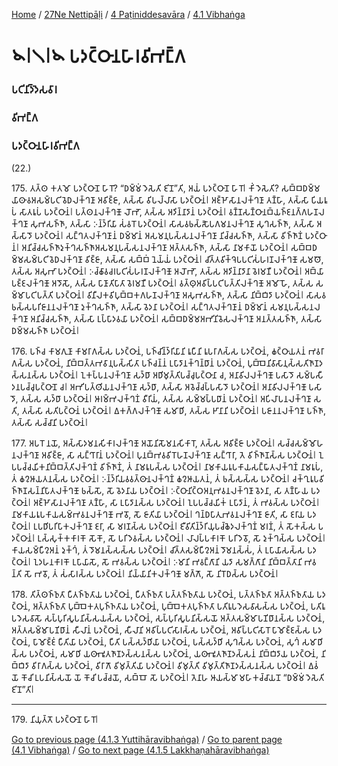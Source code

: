 
[Home](/) / [27Ne Nettipāḷi](../../../27Ne.md) / [4 Paṭiniddesavāra](../../4.md) / [4.1 Vibhaṅga](../4.1.md)

# 𑁪𑁇𑁧𑁇𑁪 𑀧𑀤𑀝𑁆𑀞𑀸𑀦𑀳𑀸𑀭𑀯𑀺𑀪𑀗𑁆𑀕

### 𑀧𑀝𑀺𑀦𑀺𑀤𑁆𑀤𑁂𑀲𑀯𑀸𑀭

### 𑀯𑀺𑀪𑀗𑁆𑀕

### 𑀧𑀤𑀝𑁆𑀞𑀸𑀦𑀳𑀸𑀭𑀯𑀺𑀪𑀗𑁆𑀕

(22.)

175\. 𑀢𑀢𑁆𑀣 𑀓𑀢𑀫𑁄 𑀧𑀤𑀝𑁆𑀞𑀸𑀦𑁄 𑀳𑀸𑀭𑁄? “𑀥𑀫𑁆𑀫𑀁 𑀤𑁂𑀲𑁂𑀢𑀺 𑀚𑀺𑀦𑁄”𑀢𑀺, 𑀅𑀬𑀁 𑀧𑀤𑀝𑁆𑀞𑀸𑀦𑁄 𑀳𑀸𑀭𑁄𑁇 𑀓𑀺𑀁 𑀤𑁂𑀲𑁂𑀢𑀺? 𑀲𑀩𑁆𑀩𑀥𑀫𑁆𑀫𑀬𑀸𑀣𑀸𑀯𑀅𑀲𑀫𑁆𑀧𑀝𑀺𑀯𑁂𑀥𑀮𑀓𑁆𑀔𑀡𑀸 𑀅𑀯𑀺𑀚𑁆𑀚𑀸, 𑀢𑀲𑁆𑀲𑀸 𑀯𑀺𑀧𑀮𑁆𑀮𑀸𑀲𑀸 𑀧𑀤𑀝𑁆𑀞𑀸𑀦𑀁𑁇 𑀅𑀚𑁆𑀛𑁄𑀲𑀸𑀦𑀮𑀓𑁆𑀔𑀡𑀸 𑀢𑀡𑁆𑀳𑀸, 𑀢𑀲𑁆𑀲𑀸 𑀧𑀺𑀬𑀭𑀽𑀧𑀁 𑀲𑀸𑀢𑀭𑀽𑀧𑀁 𑀧𑀤𑀝𑁆𑀞𑀸𑀦𑀁𑁇 𑀧𑀢𑁆𑀣𑀦𑀮𑀓𑁆𑀔𑀡𑁄 𑀮𑁄𑀪𑁄, 𑀢𑀲𑁆𑀲 𑀅𑀤𑀺𑀦𑁆𑀦𑀸𑀤𑀸𑀦𑀁 𑀧𑀤𑀝𑁆𑀞𑀸𑀦𑀁𑁇 𑀯𑀡𑁆𑀡𑀲𑀡𑁆𑀞𑀸𑀦𑀩𑁆𑀬𑀜𑁆𑀚𑀦𑀕𑁆𑀕𑀳𑀡𑀮𑀓𑁆𑀔𑀡𑀸 𑀲𑀼𑀪𑀲𑀜𑁆𑀜𑀸, 𑀢𑀲𑁆𑀲𑀸 𑀇𑀦𑁆𑀤𑁆𑀭𑀺𑀬𑀸 𑀲𑀁𑀯𑀭𑁄 𑀧𑀤𑀝𑁆𑀞𑀸𑀦𑀁𑁇 𑀲𑀸𑀲𑀯𑀨𑀲𑁆𑀲𑁅𑀧𑀕𑀫𑀦𑀮𑀓𑁆𑀔𑀡𑀸 𑀲𑀼𑀔𑀲𑀜𑁆𑀜𑀸, 𑀢𑀲𑁆𑀲𑀸 𑀅𑀲𑁆𑀲𑀸𑀤𑁄 𑀧𑀤𑀝𑁆𑀞𑀸𑀦𑀁𑁇 𑀲𑀗𑁆𑀔𑀢𑀮𑀓𑁆𑀔𑀡𑀸𑀦𑀁 𑀥𑀫𑁆𑀫𑀸𑀦𑀁 𑀅𑀲𑀫𑀦𑀼𑀧𑀲𑁆𑀲𑀦𑀮𑀓𑁆𑀔𑀡𑀸 𑀦𑀺𑀘𑁆𑀘𑀲𑀜𑁆𑀜𑀸, 𑀢𑀲𑁆𑀲𑀸 𑀯𑀺𑀜𑁆𑀜𑀸𑀡𑀁 𑀧𑀤𑀝𑁆𑀞𑀸𑀦𑀁𑁇 𑀅𑀦𑀺𑀘𑁆𑀘𑀲𑀜𑁆𑀜𑀸𑀤𑀼𑀓𑁆𑀔𑀲𑀜𑁆𑀜𑀸𑀅𑀲𑀫𑀦𑀼𑀧𑀲𑁆𑀲𑀦𑀮𑀓𑁆𑀔𑀡𑀸 𑀅𑀢𑁆𑀢𑀲𑀜𑁆𑀜𑀸, 𑀢𑀲𑁆𑀲𑀸 𑀦𑀸𑀫𑀓𑀸𑀬𑁄 𑀧𑀤𑀝𑁆𑀞𑀸𑀦𑀁𑁇 𑀲𑀩𑁆𑀩𑀥𑀫𑁆𑀫𑀲𑀫𑁆𑀧𑀝𑀺𑀯𑁂𑀥𑀮𑀓𑁆𑀔𑀡𑀸 𑀯𑀺𑀚𑁆𑀚𑀸, 𑀢𑀲𑁆𑀲𑀸 𑀲𑀩𑁆𑀩𑀁 𑀦𑁂𑀬𑁆𑀬𑀁 𑀧𑀤𑀝𑁆𑀞𑀸𑀦𑀁𑁇 𑀘𑀺𑀢𑁆𑀢𑀯𑀺𑀓𑁆𑀔𑁂𑀧𑀧𑀝𑀺𑀲𑀁𑀳𑀭𑀡𑀮𑀓𑁆𑀔𑀡𑁄 𑀲𑀫𑀣𑁄, 𑀢𑀲𑁆𑀲 𑀅𑀲𑀼𑀪𑀸 𑀧𑀤𑀝𑁆𑀞𑀸𑀦𑀁𑁇 𑀇𑀘𑁆𑀙𑀸𑀯𑀘𑀭𑀧𑀝𑀺𑀲𑀁𑀳𑀭𑀡𑀮𑀓𑁆𑀔𑀡𑁄 𑀅𑀮𑁄𑀪𑁄, 𑀢𑀲𑁆𑀲 𑀅𑀤𑀺𑀦𑁆𑀦𑀸𑀤𑀸𑀦𑀸 𑀯𑁂𑀭𑀫𑀡𑀻 𑀧𑀤𑀝𑁆𑀞𑀸𑀦𑀁𑁇 𑀅𑀩𑁆𑀬𑀸𑀧𑀚𑁆𑀚𑀮𑀓𑁆𑀔𑀡𑁄 𑀅𑀤𑁄𑀲𑁄, 𑀢𑀲𑁆𑀲 𑀧𑀸𑀡𑀸𑀢𑀺𑀧𑀸𑀢𑀸 𑀯𑁂𑀭𑀫𑀡𑀻 𑀧𑀤𑀝𑁆𑀞𑀸𑀦𑀁𑁇 𑀯𑀢𑁆𑀣𑀼𑀅𑀯𑀺𑀧𑁆𑀧𑀝𑀺𑀧𑀢𑁆𑀢𑀺𑀮𑀓𑁆𑀔𑀡𑁄 𑀅𑀫𑁄𑀳𑁄, 𑀢𑀲𑁆𑀲 𑀲𑀫𑁆𑀫𑀸𑀧𑀝𑀺𑀧𑀢𑁆𑀢𑀺 𑀧𑀤𑀝𑁆𑀞𑀸𑀦𑀁𑁇 𑀯𑀺𑀦𑀻𑀮𑀓𑀯𑀺𑀧𑀼𑀩𑁆𑀩𑀓𑀕𑀳𑀡𑀮𑀓𑁆𑀔𑀡𑀸 𑀅𑀲𑀼𑀪𑀲𑀜𑁆𑀜𑀸, 𑀢𑀲𑁆𑀲𑀸 𑀦𑀺𑀩𑁆𑀩𑀺𑀤𑀸 𑀧𑀤𑀝𑁆𑀞𑀸𑀦𑀁𑁇 𑀲𑀸𑀲𑀯𑀨𑀲𑁆𑀲𑀧𑀭𑀺𑀚𑀸𑀦𑀦𑀮𑀓𑁆𑀔𑀡𑀸 𑀤𑀼𑀓𑁆𑀔𑀲𑀜𑁆𑀜𑀸, 𑀢𑀲𑁆𑀲𑀸 𑀯𑁂𑀤𑀦𑀸 𑀧𑀤𑀝𑁆𑀞𑀸𑀦𑀁𑁇 𑀲𑀗𑁆𑀔𑀢𑀮𑀓𑁆𑀔𑀡𑀸𑀦𑀁 𑀥𑀫𑁆𑀫𑀸𑀦𑀁 𑀲𑀫𑀦𑀼𑀧𑀲𑁆𑀲𑀦𑀮𑀓𑁆𑀔𑀡𑀸 𑀅𑀦𑀺𑀘𑁆𑀘𑀲𑀜𑁆𑀜𑀸, 𑀢𑀲𑁆𑀲𑀸 𑀉𑀧𑁆𑀧𑀸𑀤𑀯𑀬𑀸 𑀧𑀤𑀝𑁆𑀞𑀸𑀦𑀁𑁇 𑀲𑀩𑁆𑀩𑀥𑀫𑁆𑀫𑀅𑀪𑀺𑀦𑀺𑀯𑁂𑀲𑀮𑀓𑁆𑀔𑀡𑀸 𑀅𑀦𑀢𑁆𑀢𑀲𑀜𑁆𑀜𑀸, 𑀢𑀲𑁆𑀲𑀸 𑀥𑀫𑁆𑀫𑀲𑀜𑁆𑀜𑀸 𑀧𑀤𑀝𑁆𑀞𑀸𑀦𑀁𑁇

176\. 𑀧𑀜𑁆𑀘 𑀓𑀸𑀫𑀕𑀼𑀡𑀸 𑀓𑀸𑀫𑀭𑀸𑀕𑀲𑁆𑀲 𑀧𑀤𑀝𑁆𑀞𑀸𑀦𑀁, 𑀧𑀜𑁆𑀘𑀺𑀦𑁆𑀤𑁆𑀭𑀺𑀬𑀸𑀦𑀺 𑀭𑀽𑀧𑀻𑀦𑀺 𑀭𑀽𑀧𑀭𑀸𑀕𑀲𑁆𑀲 𑀧𑀤𑀝𑁆𑀞𑀸𑀦𑀁, 𑀙𑀝𑁆𑀞𑀸𑀬𑀢𑀦𑀁 𑀪𑀯𑀭𑀸𑀕𑀲𑁆𑀲 𑀧𑀤𑀝𑁆𑀞𑀸𑀦𑀁, 𑀦𑀺𑀩𑁆𑀩𑀢𑁆𑀢𑀪𑀯𑀸𑀦𑀼𑀧𑀲𑁆𑀲𑀺𑀢𑀸 𑀧𑀜𑁆𑀘𑀦𑁆𑀦𑀁 𑀉𑀧𑀸𑀤𑀸𑀦𑀓𑁆𑀔𑀦𑁆𑀥𑀸𑀦𑀁 𑀧𑀤𑀝𑁆𑀞𑀸𑀦𑀁, 𑀧𑀼𑀩𑁆𑀩𑁂𑀦𑀺𑀯𑀸𑀲𑀸𑀦𑀼𑀲𑁆𑀲𑀢𑀺𑀜𑀸𑀡𑀤𑀲𑁆𑀲𑀦𑀲𑁆𑀲 𑀧𑀤𑀝𑁆𑀞𑀸𑀦𑀁𑁇 𑀑𑀓𑀧𑁆𑀧𑀦𑀮𑀓𑁆𑀔𑀡𑀸 𑀲𑀤𑁆𑀥𑀸 𑀅𑀥𑀺𑀫𑀼𑀢𑁆𑀢𑀺𑀧𑀘𑁆𑀘𑀼𑀧𑀝𑁆𑀞𑀸𑀦𑀸 𑀘, 𑀅𑀦𑀸𑀯𑀺𑀮𑀮𑀓𑁆𑀔𑀡𑁄 𑀧𑀲𑀸𑀤𑁄 𑀲𑀫𑁆𑀧𑀲𑀻𑀤𑀦𑀧𑀘𑁆𑀘𑀼𑀧𑀝𑁆𑀞𑀸𑀦𑁄 𑀘𑁇 𑀅𑀪𑀺𑀧𑀢𑁆𑀣𑀺𑀬𑀦𑀮𑀓𑁆𑀔𑀡𑀸 𑀲𑀤𑁆𑀥𑀸, 𑀢𑀲𑁆𑀲𑀸 𑀅𑀯𑁂𑀘𑁆𑀘𑀧𑁆𑀧𑀲𑀸𑀤𑁄 𑀧𑀤𑀝𑁆𑀞𑀸𑀦𑀁𑁇 𑀅𑀦𑀸𑀯𑀺𑀮𑀮𑀓𑁆𑀔𑀡𑁄 𑀧𑀲𑀸𑀤𑁄, 𑀢𑀲𑁆𑀲 𑀲𑀤𑁆𑀥𑀸 𑀧𑀤𑀝𑁆𑀞𑀸𑀦𑀁𑁇 𑀆𑀭𑀫𑁆𑀪𑀮𑀓𑁆𑀔𑀡𑀁 𑀯𑀻𑀭𑀺𑀬𑀁, 𑀢𑀲𑁆𑀲 𑀲𑀫𑁆𑀫𑀧𑁆𑀧𑀥𑀸𑀦𑀁 𑀧𑀤𑀝𑁆𑀞𑀸𑀦𑀁𑁇 𑀅𑀧𑀺𑀮𑀸𑀧𑀦𑀮𑀓𑁆𑀔𑀡𑀸 𑀲𑀢𑀺, 𑀢𑀲𑁆𑀲𑀸 𑀲𑀢𑀺𑀧𑀝𑁆𑀞𑀸𑀦𑀁 𑀧𑀤𑀝𑁆𑀞𑀸𑀦𑀁𑁇 𑀏𑀓𑀕𑁆𑀕𑀮𑀓𑁆𑀔𑀡𑁄 𑀲𑀫𑀸𑀥𑀺, 𑀢𑀲𑁆𑀲 𑀛𑀸𑀦𑀸𑀦𑀺 𑀧𑀤𑀝𑁆𑀞𑀸𑀦𑀁𑁇 𑀧𑀚𑀸𑀦𑀦𑀮𑀓𑁆𑀔𑀡𑀸 𑀧𑀜𑁆𑀜𑀸, 𑀢𑀲𑁆𑀲𑀸 𑀲𑀘𑁆𑀘𑀸𑀦𑀺 𑀧𑀤𑀝𑁆𑀞𑀸𑀦𑀁𑁇

177\. 𑀅𑀧𑀭𑁄 𑀦𑀬𑁄, 𑀅𑀲𑁆𑀲𑀸𑀤𑀫𑀦𑀲𑀺𑀓𑀸𑀭𑀮𑀓𑁆𑀔𑀡𑁄 𑀅𑀬𑁄𑀦𑀺𑀲𑁄𑀫𑀦𑀲𑀺𑀓𑀸𑀭𑁄, 𑀢𑀲𑁆𑀲 𑀅𑀯𑀺𑀚𑁆𑀚𑀸 𑀧𑀤𑀝𑁆𑀞𑀸𑀦𑀁𑁇 𑀲𑀘𑁆𑀘𑀲𑀫𑁆𑀫𑁄𑀳𑀦𑀮𑀓𑁆𑀔𑀡𑀸 𑀅𑀯𑀺𑀚𑁆𑀚𑀸, 𑀲𑀸 𑀲𑀗𑁆𑀔𑀸𑀭𑀸𑀦𑀁 𑀧𑀤𑀝𑁆𑀞𑀸𑀦𑀁𑁇 𑀧𑀼𑀦𑀩𑁆𑀪𑀯𑀯𑀺𑀭𑁄𑀳𑀡𑀮𑀓𑁆𑀔𑀡𑀸 𑀲𑀗𑁆𑀔𑀸𑀭𑀸, 𑀢𑁂 𑀯𑀺𑀜𑁆𑀜𑀸𑀡𑀲𑁆𑀲 𑀧𑀤𑀝𑁆𑀞𑀸𑀦𑀁𑁇 𑀑𑀧𑀧𑀘𑁆𑀘𑀬𑀺𑀓𑀦𑀺𑀩𑁆𑀩𑀢𑁆𑀢𑀺𑀮𑀓𑁆𑀔𑀡𑀁 𑀯𑀺𑀜𑁆𑀜𑀸𑀡𑀁, 𑀢𑀁 𑀦𑀸𑀫𑀭𑀽𑀧𑀲𑁆𑀲 𑀧𑀤𑀝𑁆𑀞𑀸𑀦𑀁𑁇 𑀦𑀸𑀫𑀓𑀸𑀬𑀭𑀽𑀧𑀓𑀸𑀬𑀲𑀗𑁆𑀖𑀸𑀢𑀮𑀓𑁆𑀔𑀡𑀁 𑀦𑀸𑀫𑀭𑀽𑀧𑀁, 𑀢𑀁 𑀙𑀍𑀆𑀬𑀢𑀦𑀲𑁆𑀲 𑀧𑀤𑀝𑁆𑀞𑀸𑀦𑀁𑁇 𑀇𑀦𑁆𑀤𑁆𑀭𑀺𑀬𑀯𑀯𑀢𑁆𑀣𑀸𑀦𑀮𑀓𑁆𑀔𑀡𑀁 𑀙𑀍𑀆𑀬𑀢𑀦𑀁, 𑀢𑀁 𑀨𑀲𑁆𑀲𑀲𑁆𑀲 𑀧𑀤𑀝𑁆𑀞𑀸𑀦𑀁𑁇 𑀘𑀓𑁆𑀔𑀼𑀭𑀽𑀧𑀯𑀺𑀜𑁆𑀜𑀸𑀡𑀲𑀦𑁆𑀦𑀺𑀧𑀸𑀢𑀮𑀓𑁆𑀔𑀡𑁄 𑀨𑀲𑁆𑀲𑁄, 𑀲𑁄 𑀯𑁂𑀤𑀦𑀸𑀬 𑀧𑀤𑀝𑁆𑀞𑀸𑀦𑀁𑁇 𑀇𑀝𑁆𑀞𑀸𑀦𑀺𑀝𑁆𑀞𑀅𑀦𑀼𑀪𑀯𑀦𑀮𑀓𑁆𑀔𑀡𑀸 𑀯𑁂𑀤𑀦𑀸, 𑀲𑀸 𑀢𑀡𑁆𑀳𑀸𑀬 𑀧𑀤𑀝𑁆𑀞𑀸𑀦𑀁𑁇 𑀅𑀚𑁆𑀛𑁄𑀲𑀸𑀦𑀮𑀓𑁆𑀔𑀡𑀸 𑀢𑀡𑁆𑀳𑀸, 𑀲𑀸 𑀉𑀧𑀸𑀤𑀸𑀦𑀲𑁆𑀲 𑀧𑀤𑀝𑁆𑀞𑀸𑀦𑀁𑁇 𑀑𑀧𑀧𑀘𑁆𑀘𑀬𑀺𑀓𑀁 𑀉𑀧𑀸𑀤𑀸𑀦𑀁, 𑀢𑀁 𑀪𑀯𑀲𑁆𑀲 𑀧𑀤𑀝𑁆𑀞𑀸𑀦𑀁𑁇 𑀦𑀸𑀫𑀓𑀸𑀬𑀭𑀽𑀧𑀓𑀸𑀬𑀲𑀫𑁆𑀪𑀯𑀦𑀮𑀓𑁆𑀔𑀡𑁄 𑀪𑀯𑁄, 𑀲𑁄 𑀚𑀸𑀢𑀺𑀬𑀸 𑀧𑀤𑀝𑁆𑀞𑀸𑀦𑀁𑁇 𑀔𑀦𑁆𑀥𑀧𑀸𑀢𑀼𑀪𑀯𑀦𑀮𑀓𑁆𑀔𑀡𑀸 𑀚𑀸𑀢𑀺, 𑀲𑀸 𑀚𑀭𑀸𑀬 𑀧𑀤𑀝𑁆𑀞𑀸𑀦𑀁𑁇 𑀉𑀧𑀥𑀺𑀧𑀭𑀺𑀧𑀸𑀓𑀮𑀓𑁆𑀔𑀡𑀸 𑀚𑀭𑀸, 𑀲𑀸 𑀫𑀭𑀡𑀲𑁆𑀲 𑀧𑀤𑀝𑁆𑀞𑀸𑀦𑀁𑁇 𑀚𑀻𑀯𑀺𑀢𑀺𑀦𑁆𑀤𑁆𑀭𑀺𑀬𑀼𑀧𑀘𑁆𑀙𑁂𑀤𑀮𑀓𑁆𑀔𑀡𑀁 𑀫𑀭𑀡𑀁, 𑀢𑀁 𑀲𑁄𑀓𑀲𑁆𑀲 𑀧𑀤𑀝𑁆𑀞𑀸𑀦𑀁𑁇 𑀉𑀲𑁆𑀲𑀼𑀓𑁆𑀓𑀓𑀸𑀭𑀓𑁄 𑀲𑁄𑀓𑁄, 𑀲𑁄 𑀧𑀭𑀺𑀤𑁂𑀯𑀲𑁆𑀲 𑀧𑀤𑀝𑁆𑀞𑀸𑀦𑀁𑁇 𑀮𑀸𑀮𑀧𑁆𑀧𑀓𑀸𑀭𑀓𑁄 𑀧𑀭𑀺𑀤𑁂𑀯𑁄, 𑀲𑁄 𑀤𑀼𑀓𑁆𑀔𑀲𑁆𑀲 𑀧𑀤𑀝𑁆𑀞𑀸𑀦𑀁𑁇 𑀓𑀸𑀬𑀲𑀫𑁆𑀧𑀻𑀍𑀅𑀦𑀁 𑀤𑀼𑀓𑁆𑀔𑀁, 𑀢𑀁 𑀤𑁄𑀫𑀦𑀲𑁆𑀲𑀲𑁆𑀲 𑀧𑀤𑀝𑁆𑀞𑀸𑀦𑀁𑁇 𑀘𑀺𑀢𑁆𑀢𑀲𑀫𑁆𑀧𑀻𑀍𑀅𑀦𑀁 𑀤𑁄𑀫𑀦𑀲𑁆𑀲𑀁, 𑀢𑀁 𑀉𑀧𑀸𑀬𑀸𑀲𑀲𑁆𑀲 𑀧𑀤𑀝𑁆𑀞𑀸𑀦𑀁𑁇 𑀑𑀤𑀳𑀦𑀓𑀸𑀭𑀓𑁄 𑀉𑀧𑀸𑀬𑀸𑀲𑁄, 𑀲𑁄 𑀪𑀯𑀲𑁆𑀲 𑀧𑀤𑀝𑁆𑀞𑀸𑀦𑀁𑁇 𑀇𑀫𑀸𑀦𑀺 𑀪𑀯𑀗𑁆𑀕𑀸𑀦𑀺 𑀬𑀤𑀸 𑀲𑀫𑀕𑁆𑀕𑀸𑀦𑀺 𑀦𑀺𑀩𑁆𑀩𑀢𑁆𑀢𑀸𑀦𑀺 𑀪𑀯𑀦𑁆𑀢𑀺 𑀲𑁄 𑀪𑀯𑁄, 𑀢𑀁 𑀲𑀁𑀲𑀸𑀭𑀲𑁆𑀲 𑀧𑀤𑀝𑁆𑀞𑀸𑀦𑀁𑁇 𑀦𑀺𑀬𑁆𑀬𑀸𑀦𑀺𑀓𑀮𑀓𑁆𑀔𑀡𑁄 𑀫𑀕𑁆𑀕𑁄, 𑀲𑁄 𑀦𑀺𑀭𑁄𑀥𑀲𑁆𑀲 𑀧𑀤𑀝𑁆𑀞𑀸𑀦𑀁𑁇

178\. 𑀢𑀺𑀢𑁆𑀣𑀜𑁆𑀜𑀼𑀢𑀸 𑀧𑀻𑀢𑀜𑁆𑀜𑀼𑀢𑀸𑀬 𑀧𑀤𑀝𑁆𑀞𑀸𑀦𑀁, 𑀧𑀻𑀢𑀜𑁆𑀜𑀼𑀢𑀸 𑀧𑀢𑁆𑀢𑀜𑁆𑀜𑀼𑀢𑀸𑀬 𑀧𑀤𑀝𑁆𑀞𑀸𑀦𑀁, 𑀧𑀢𑁆𑀢𑀜𑁆𑀜𑀼𑀢𑀸 𑀅𑀢𑁆𑀢𑀜𑁆𑀜𑀼𑀢𑀸𑀬 𑀧𑀤𑀝𑁆𑀞𑀸𑀦𑀁, 𑀅𑀢𑁆𑀢𑀜𑁆𑀜𑀼𑀢𑀸 𑀧𑀼𑀩𑁆𑀩𑁂𑀓𑀢𑀧𑀼𑀜𑁆𑀜𑀢𑀸𑀬 𑀧𑀤𑀝𑁆𑀞𑀸𑀦𑀁, 𑀧𑀼𑀩𑁆𑀩𑁂𑀓𑀢𑀧𑀼𑀜𑁆𑀜𑀢𑀸 𑀧𑀢𑀺𑀭𑀽𑀧𑀤𑁂𑀲𑀯𑀸𑀲𑀲𑁆𑀲 𑀧𑀤𑀝𑁆𑀞𑀸𑀦𑀁, 𑀧𑀢𑀺𑀭𑀽𑀧𑀤𑁂𑀲𑀯𑀸𑀲𑁄 𑀲𑀧𑁆𑀧𑀼𑀭𑀺𑀲𑀽𑀧𑀦𑀺𑀲𑁆𑀲𑀬𑀲𑁆𑀲 𑀧𑀤𑀝𑁆𑀞𑀸𑀦𑀁, 𑀲𑀧𑁆𑀧𑀼𑀭𑀺𑀲𑀽𑀧𑀦𑀺𑀲𑁆𑀲𑀬𑁄 𑀅𑀢𑁆𑀢𑀲𑀫𑁆𑀫𑀸𑀧𑀡𑀺𑀥𑀸𑀦𑀲𑁆𑀲 𑀧𑀤𑀝𑁆𑀞𑀸𑀦𑀁, 𑀅𑀢𑁆𑀢𑀲𑀫𑁆𑀫𑀸𑀧𑀡𑀺𑀥𑀸𑀦𑀁 𑀲𑀻𑀮𑀸𑀦𑀁 𑀧𑀤𑀝𑁆𑀞𑀸𑀦𑀁, 𑀲𑀻𑀮𑀸𑀦𑀺 𑀅𑀯𑀺𑀧𑁆𑀧𑀝𑀺𑀲𑀸𑀭𑀲𑁆𑀲 𑀧𑀤𑀝𑁆𑀞𑀸𑀦𑀁, 𑀅𑀯𑀺𑀧𑁆𑀧𑀝𑀺𑀲𑀸𑀭𑁄 𑀧𑀸𑀫𑁄𑀚𑁆𑀚𑀲𑁆𑀲 𑀧𑀤𑀝𑁆𑀞𑀸𑀦𑀁, 𑀧𑀸𑀫𑁄𑀚𑁆𑀚𑀁 𑀧𑀻𑀢𑀺𑀬𑀸 𑀧𑀤𑀝𑁆𑀞𑀸𑀦𑀁, 𑀧𑀻𑀢𑀺 𑀧𑀲𑁆𑀲𑀤𑁆𑀥𑀺𑀬𑀸 𑀧𑀤𑀝𑁆𑀞𑀸𑀦𑀁, 𑀧𑀲𑁆𑀲𑀤𑁆𑀥𑀺 𑀲𑀼𑀔𑀲𑁆𑀲 𑀧𑀤𑀝𑁆𑀞𑀸𑀦𑀁, 𑀲𑀼𑀔𑀁 𑀲𑀫𑀸𑀥𑀺𑀲𑁆𑀲 𑀧𑀤𑀝𑁆𑀞𑀸𑀦𑀁, 𑀲𑀫𑀸𑀥𑀺 𑀬𑀣𑀸𑀪𑀽𑀢𑀜𑀸𑀡𑀤𑀲𑁆𑀲𑀦𑀲𑁆𑀲 𑀧𑀤𑀝𑁆𑀞𑀸𑀦𑀁, 𑀬𑀣𑀸𑀪𑀽𑀢𑀜𑀸𑀡𑀤𑀲𑁆𑀲𑀦𑀁 𑀦𑀺𑀩𑁆𑀩𑀺𑀤𑀸𑀬 𑀧𑀤𑀝𑁆𑀞𑀸𑀦𑀁, 𑀦𑀺𑀩𑁆𑀩𑀺𑀤𑀸 𑀯𑀺𑀭𑀸𑀕𑀲𑁆𑀲 𑀧𑀤𑀝𑁆𑀞𑀸𑀦𑀁, 𑀯𑀺𑀭𑀸𑀕𑁄 𑀯𑀺𑀫𑀼𑀢𑁆𑀢𑀺𑀬𑀸 𑀧𑀤𑀝𑁆𑀞𑀸𑀦𑀁𑁇 𑀯𑀺𑀫𑀼𑀢𑁆𑀢𑀺 𑀯𑀺𑀫𑀼𑀢𑁆𑀢𑀺𑀜𑀸𑀡𑀤𑀲𑁆𑀲𑀦𑀲𑁆𑀲 𑀧𑀤𑀝𑁆𑀞𑀸𑀦𑀁𑁇 𑀏𑀯𑀁 𑀬𑁄 𑀓𑁄𑀘𑀺 𑀉𑀧𑀦𑀺𑀲𑁆𑀲𑀬𑁄 𑀬𑁄 𑀓𑁄𑀘𑀺 𑀧𑀘𑁆𑀘𑀬𑁄, 𑀲𑀩𑁆𑀩𑁄 𑀲𑁄 𑀧𑀤𑀝𑁆𑀞𑀸𑀦𑀁𑁇 𑀢𑁂𑀦𑀸𑀳 𑀆𑀬𑀲𑁆𑀫𑀸 𑀫𑀳𑀸𑀓𑀘𑁆𑀘𑀸𑀬𑀦𑁄 “𑀥𑀫𑁆𑀫𑀁 𑀤𑁂𑀲𑁂𑀢𑀺 𑀚𑀺𑀦𑁄”𑀢𑀺𑁇

---

179\. 𑀦𑀺𑀬𑀼𑀢𑁆𑀢𑁄 𑀧𑀤𑀝𑁆𑀞𑀸𑀦𑁄 𑀳𑀸𑀭𑁄𑁇



[Go to previous page (4.1.3 Yuttihāravibhaṅga)](4.1.3.md) / [Go to parent page (4.1 Vibhaṅga)](../4.1.md) / [Go to next page (4.1.5 Lakkhaṇahāravibhaṅga)](4.1.5.md)


